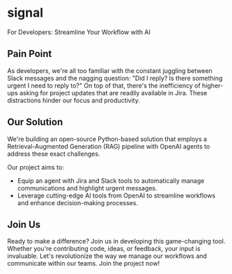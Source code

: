 # signal

For Developers: Streamline Your Workflow with AI

## Pain Point
As developers, we're all too familiar with the constant juggling between Slack messages and the nagging question: "Did I reply? Is there something urgent I need to reply to?" On top of that, there's the inefficiency of higher-ups asking for project updates that are readily available in Jira. These distractions hinder our focus and productivity.

## Our Solution
We're building an open-source Python-based solution that employs a Retrieval-Augmented Generation (RAG) pipeline with OpenAI agents to address these exact challenges. 

Our project aims to:
- Equip an agent with Jira and Slack tools to automatically manage communications and highlight urgent messages.
- Leverage cutting-edge AI tools from OpenAI to streamline workflows and enhance decision-making processes.


## Join Us
Ready to make a difference? Join us in developing this game-changing tool. Whether you're contributing code, ideas, or feedback, your input is invaluable. Let's revolutionize the way we manage our workflows and communicate within our teams. Join the project now!
